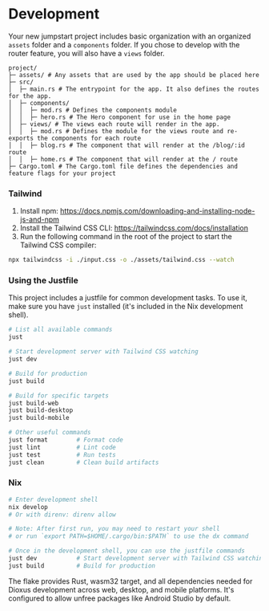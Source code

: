 # Development

Your new jumpstart project includes basic organization with an organized `assets` folder and a `components` folder. 
If you chose to develop with the router feature, you will also have a `views` folder.

```
project/
├─ assets/ # Any assets that are used by the app should be placed here
├─ src/
│  ├─ main.rs # The entrypoint for the app. It also defines the routes for the app.
│  ├─ components/
│  │  ├─ mod.rs # Defines the components module
│  │  ├─ hero.rs # The Hero component for use in the home page
│  ├─ views/ # The views each route will render in the app.
│  │  ├─ mod.rs # Defines the module for the views route and re-exports the components for each route
│  │  ├─ blog.rs # The component that will render at the /blog/:id route
│  │  ├─ home.rs # The component that will render at the / route
├─ Cargo.toml # The Cargo.toml file defines the dependencies and feature flags for your project
```

### Tailwind
1. Install npm: https://docs.npmjs.com/downloading-and-installing-node-js-and-npm
2. Install the Tailwind CSS CLI: https://tailwindcss.com/docs/installation
3. Run the following command in the root of the project to start the Tailwind CSS compiler:

```bash
npx tailwindcss -i ./input.css -o ./assets/tailwind.css --watch
```

### Using the Justfile

This project includes a justfile for common development tasks. To use it, make sure you have `just` installed (it's included in the Nix development shell).

```bash
# List all available commands
just

# Start development server with Tailwind CSS watching
just dev

# Build for production
just build

# Build for specific targets
just build-web
just build-desktop
just build-mobile

# Other useful commands
just format        # Format code
just lint          # Lint code
just test          # Run tests
just clean         # Clean build artifacts
```

### Nix

```bash
# Enter development shell
nix develop
# Or with direnv: direnv allow

# Note: After first run, you may need to restart your shell 
# or run `export PATH=$HOME/.cargo/bin:$PATH` to use the dx command

# Once in the development shell, you can use the justfile commands
just dev           # Start development server with Tailwind CSS watching
just build         # Build for production
```

The flake provides Rust, wasm32 target, and all dependencies needed for Dioxus development across web, desktop, and mobile platforms. It's configured to allow unfree packages like Android Studio by default.
